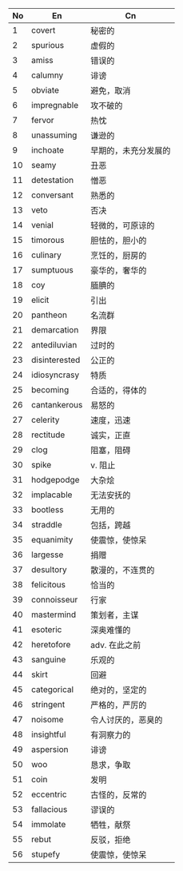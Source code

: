 | No  | En            | Cn         |
| --- | ------------- | ---------- |
| 1   | covert        | 秘密的        |
| 2   | spurious      | 虚假的        |
| 3   | amiss         | 错误的        |
| 4   | calumny       | 诽谤         |
| 5   | obviate       | 避免，取消      |
| 6   | impregnable   | 攻不破的       |
| 7   | fervor        | 热忱         |
| 8   | unassuming    | 谦逊的        |
| 9   | inchoate      | 早期的，未充分发展的 |
| 10  | seamy         | 丑恶         |
| 11  | detestation   | 憎恶         |
| 12  | conversant    | 熟悉的        |
| 13  | veto          | 否决         |
| 14  | venial        | 轻微的，可原谅的   |
| 15  | timorous      | 胆怯的，胆小的    |
| 16  | culinary      | 烹饪的，厨房的    |
| 17  | sumptuous     | 豪华的，奢华的    |
| 18  | coy           | 腼腆的        |
| 19  | elicit        | 引出         |
| 20  | pantheon      | 名流群        |
| 21  | demarcation   | 界限         |
| 22  | antediluvian  | 过时的        |
| 23  | disinterested | 公正的        |
| 24  | idiosyncrasy  | 特质         |
| 25  | becoming      | 合适的，得体的    |
| 26  | cantankerous  | 易怒的        |
| 27  | celerity      | 速度，迅速      |
| 28  | rectitude     | 诚实，正直      |
| 29  | clog          | 阻塞，阻碍      |
| 30  | spike         | v. 阻止      |
| 31  | hodgepodge    | 大杂烩        |
| 32  | implacable    | 无法安抚的      |
| 33  | bootless      | 无用的        |
| 34  | straddle      | 包括，跨越      |
| 35  | equanimity    | 使震惊，使惊呆    |
| 36  | largesse      | 捐赠         |
| 37  | desultory     | 散漫的，不连贯的   |
| 38  | felicitous    | 恰当的        |
| 39  | connoisseur   | 行家         |
| 40  | mastermind    | 策划者，主谋     |
| 41  | esoteric      | 深奥难懂的      |
| 42  | heretofore    | adv. 在此之前  |
| 43  | sanguine      | 乐观的        |
| 44  | skirt         | 回避         |
| 45  | categorical   | 绝对的，坚定的    |
| 46  | stringent     | 严格的，严厉的    |
| 47  | noisome       | 令人讨厌的，恶臭的  |
| 48  | insightful    | 有洞察力的      |
| 49  | aspersion     | 诽谤         |
| 50  | woo           | 恳求，争取      |
| 51  | coin          | 发明         |
| 52  | eccentric     | 古怪的，反常的    |
| 53  | fallacious    | 谬误的        |
| 54  | immolate      | 牺牲，献祭      |
| 55  | rebut         | 反驳，拒绝      |
| 56  | stupefy       | 使震惊，使惊呆    |
